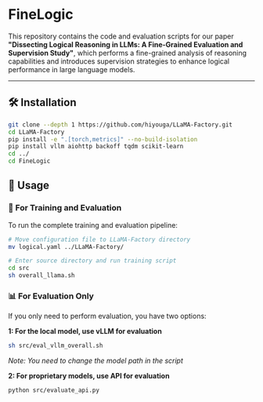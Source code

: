 # FineLogic

This repository contains the code and evaluation scripts for our paper **"Dissecting Logical Reasoning in LLMs: A Fine-Grained Evaluation and Supervision Study"**, which performs a fine-grained analysis of reasoning capabilities and introduces supervision strategies to enhance logical performance in large language models.

---

## 🛠️ Installation

```bash
git clone --depth 1 https://github.com/hiyouga/LLaMA-Factory.git
cd LLaMA-Factory
pip install -e ".[torch,metrics]" --no-build-isolation
pip install vllm aiohttp backoff tqdm scikit-learn
cd ../
cd FineLogic
```

## 🚀 Usage

### 🔧 For Training and Evaluation

To run the complete training and evaluation pipeline:

```bash
# Move configuration file to LLaMA-Factory directory
mv logical.yaml ../LLaMA-Factory/

# Enter source directory and run training script
cd src
sh overall_llama.sh
```

### 📊 For Evaluation Only

If you only need to perform evaluation, you have two options:

**1: For the local model, use vLLM for evaluation**
```bash
sh src/eval_vllm_overall.sh
```
*Note: You need to change the model path in the script*

**2: For proprietary models, use API for evaluation**
```bash
python src/evaluate_api.py
```
